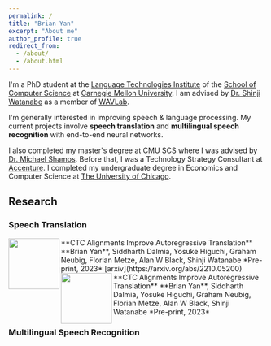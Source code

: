 ```yaml
---
permalink: /
title: "Brian Yan"
excerpt: "About me"
author_profile: true
redirect_from: 
  - /about/
  - /about.html
---
```

I'm a PhD student at the [Language Technologies Institute](https://lti.cs.cmu.edu) of the [School of Computer Science](https://cs.cmu.edu) at [Carnegie Mellon University](https://cmu.edu). I am advised by [Dr. Shinji Watanabe](https://sites.google.com/view/shinjiwatanabe) as a member of [WAVLab](https://shinjiwlab.github.io).

I'm generally interested in improving speech & language processing. My current projects involve **speech translation** and **multilingual speech recognition** with end-to-end neural networks.

I also completed my master's degree at CMU SCS where I was advised by [Dr. Michael Shamos](http://euro.ecom.cmu.edu/shamos.html). Before that, I was a Technology Strategy Consultant at [Accenture](https://accenture.com/strategy/consulting). I completed my undergraduate degree in Economics and Computer Science at [The University of Chicago](https://uchicago.edu).

## Research
### Speech Translation
<img align="left" width="100" height="100" src="https:assets/yan2023ctc.png">
**CTC Alignments Improve Autoregressive Translation**
**Brian Yan**, Siddharth Dalmia, Yosuke Higuchi, Graham Neubig, Florian Metze, Alan W Black, Shinji Watanabe
*Pre-print, 2023*
[arxiv](https://arxiv.org/abs/2210.05200)


<img align="left" width="100" height="100" src="https:assets/yan2023ctc.png">
**CTC Alignments Improve Autoregressive Translation**
**Brian Yan**, Siddharth Dalmia, Yosuke Higuchi, Graham Neubig, Florian Metze, Alan W Black, Shinji Watanabe
*Pre-print, 2023*



### Multilingual Speech Recognition

